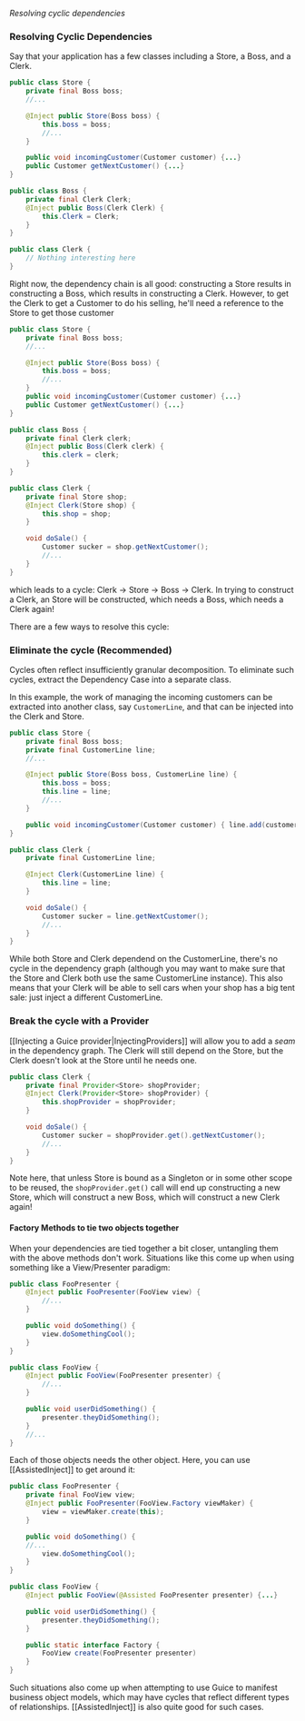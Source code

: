 _Resolving cyclic dependencies_              
### Resolving Cyclic Dependencies 

Say that your application has a few classes including a Store, a Boss, and a Clerk.

```java
public class Store {
  	private final Boss boss;
  	//...

	@Inject public Store(Boss boss) {
 		this.boss = boss;
 		//...
	}

	public void incomingCustomer(Customer customer) {...}
	public Customer getNextCustomer() {...}
}

public class Boss {
	private final Clerk Clerk;
	@Inject public Boss(Clerk Clerk) {
		this.Clerk = Clerk;
	}
}

public class Clerk {
	// Nothing interesting here
}
```

Right now, the dependency chain is all good: constructing a Store results in constructing a Boss, which results in constructing a Clerk. However, to get the Clerk to get a Customer to do his selling, he'll need a reference to the Store to get those customer

```java
public class Store {
  	private final Boss boss;
  	//...

	@Inject public Store(Boss boss) {
 		this.boss = boss;
 		//...
	}
	public void incomingCustomer(Customer customer) {...}
	public Customer getNextCustomer() {...}
}

public class Boss {
	private final Clerk clerk;
	@Inject public Boss(Clerk clerk) {
		this.clerk = clerk;
	}
}

public class Clerk {
	private final Store shop;
	@Inject Clerk(Store shop) {
		this.shop = shop;
	}

	void doSale() {
		Customer sucker = shop.getNextCustomer();
		//...
	}
}
```

which leads to a cycle: Clerk -> Store -> Boss -> Clerk. In trying to construct a Clerk, an Store will be constructed, which needs a Boss, which needs a Clerk again! 

There are a few ways to resolve this cycle:

### Eliminate the cycle (Recommended) 

Cycles often reflect insufficiently granular decomposition.  To eliminate such cycles, extract the Dependency Case into a separate class.

In this example, the work of managing the incoming customers can be extracted into another class, say `CustomerLine`, and that can be injected into the Clerk and Store.

```java
public class Store {
  	private final Boss boss;
  	private final CustomerLine line;
  	//...

	@Inject public Store(Boss boss, CustomerLine line) {
 		this.boss = boss; 
 		this.line = line;
 		//...
	}

	public void incomingCustomer(Customer customer) { line.add(customer); }	
}

public class Clerk {
	private final CustomerLine line;

	@Inject Clerk(CustomerLine line) {
		this.line = line;
	}

	void doSale() {
		Customer sucker = line.getNextCustomer();
		//...
	}
}
```

While both Store and Clerk dependend on the CustomerLine, there's no cycle in the dependency graph (although you may want to make sure that the Store and Clerk both use the same CustomerLine instance). This also means that your Clerk will be able to sell cars when your shop has a big tent sale: just inject a different CustomerLine.

### Break the cycle with a Provider 
[[Injecting a Guice provider|InjectingProviders]] will allow you to add a _seam_ in the dependency graph. The Clerk will still depend on the Store, but the Clerk doesn't look at the Store until he needs one.
```java
public class Clerk {
	private final Provider<Store> shopProvider;
	@Inject Clerk(Provider<Store> shopProvider) {
		this.shopProvider = shopProvider;
	}

	void doSale() {
		Customer sucker = shopProvider.get().getNextCustomer();
		//...
	}
}
```

Note here, that unless Store is bound as a Singleton or in some other scope to be reused, the `shopProvider.get()` call will end up constructing a new Store, which will construct a new Boss, which will construct a new Clerk again!

#### Factory Methods to tie two objects together

When your dependencies are tied together a bit closer, untangling them with the above methods don't work. Situations like this come up when using something like a View/Presenter paradigm:

```java
public class FooPresenter {
	@Inject public FooPresenter(FooView view) {
		//...
	}

	public void doSomething() {
		view.doSomethingCool();
	}
}

public class FooView {
	@Inject public FooView(FooPresenter presenter) {
		//...
	}

	public void userDidSomething() {
		presenter.theyDidSomething();
	}
	//...
}
```

Each of those objects needs the other object. Here, you can use [[AssistedInject]] to get around it:

```java
public class FooPresenter {
	private final FooView view;
	@Inject public FooPresenter(FooView.Factory viewMaker) {
		view = viewMaker.create(this);
	}

	public void doSomething() {
	//...
		view.doSomethingCool();
	}
}

public class FooView {
	@Inject public FooView(@Assisted FooPresenter presenter) {...}

	public void userDidSomething() {
		presenter.theyDidSomething();
	}

	public static interface Factory {
		FooView create(FooPresenter presenter)
	}
}
```

Such situations also come up when attempting to use Guice to manifest business object models, which may have cycles that reflect different types of relationships.  [[AssistedInject]] is also quite good for such cases.